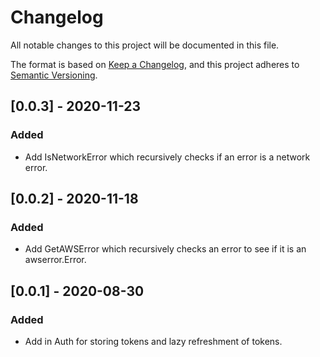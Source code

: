 # Changelog
All notable changes to this project will be documented in this file.

The format is based on [Keep a Changelog](https://keepachangelog.com/en/1.0.0/),
and this project adheres to [Semantic Versioning](https://semver.org/spec/v2.0.0.html).

## [0.0.3] - 2020-11-23

### Added

- Add IsNetworkError which recursively checks if an error is a network error.

## [0.0.2] - 2020-11-18

### Added

- Add GetAWSError which recursively checks an error to see if it is an awserror.Error.

## [0.0.1] - 2020-08-30

### Added

- Add in Auth for storing tokens and lazy refreshment of tokens.